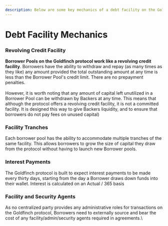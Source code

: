 ```yaml
---
description: Below are some key mechanics of a debt facility on the Goldfinch Protocol
---
```


# Debt Facility Mechanics

### **Revolving Credit Facility**

**Borrower Pools on the Goldfinch protocol work like a revolving credit facility**. Borrowers have the ability to withdraw and repay (as many times as they like) any amount provided the total outstanding amount at any time is less than the Borrower Pool's credit limit. There are no prepayment penalties.\
\
However, it is worth noting that any amount of capital left unutilized in a Borrower Pool can be withdrawn by Backers at any time. This means that although the protocol offers a revolving credit facility, it is not a committed facility. It is designed this way to give Backers liquidity, and to ensure that borrowers do not pay fees on unused capital)

### Facility Tranches

Each borrower pool has the ability to accommodate multiple tranches of the same facility. This allows borrowers to grow the size of capital they draw from the protocol without having to launch new Borrower pools.

### **Interest Payments**

The Goldfinch protocol is built to expect interest payments to be made every thirty days, starting from the day a Borrower draws down funds into their wallet. Interest is calculated on an Actual / 365 basis

### Facility and Security Agents

As no centralized party provides any administrative roles for transactions on the Goldfinch protocol, Borrowers need to externally source and bear the cost of any facility/admin/security agents required in agreements.\
